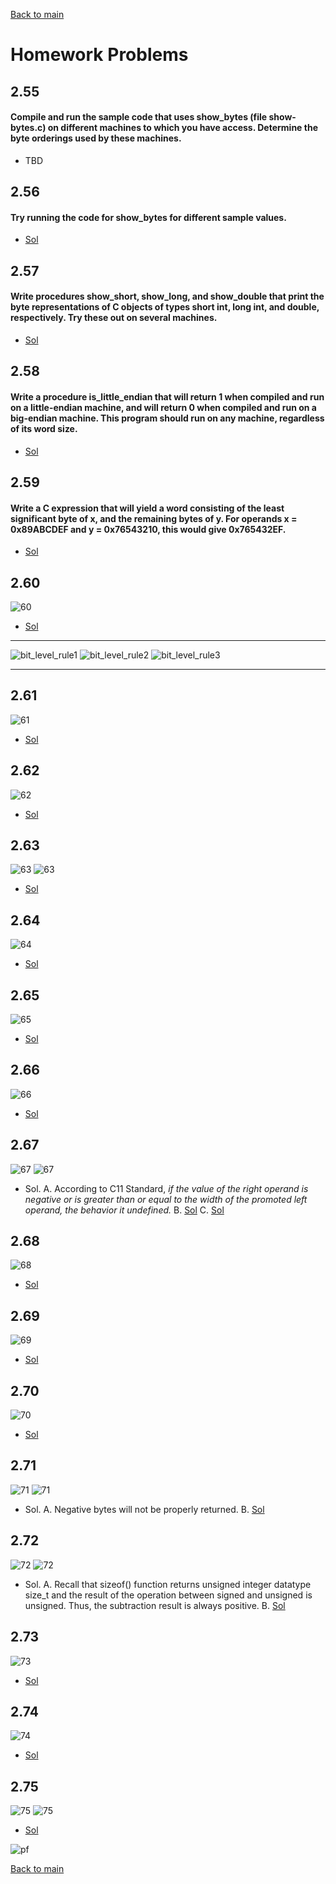 [Back to main](https://github.com/JoonHyeok-hozy-Kim/computer_systems_study#readme)


# Homework Problems

## 2.55
#### Compile and run the sample code that uses show_bytes (file show-bytes.c) on different machines to which you have access. Determine the byte orderings used by these machines.
* TBD

## 2.56
#### Try running the code for show_bytes for different sample values.
* [Sol](https://github.com/JoonHyeok-hozy-Kim/computer_systems_study/blob/main/contents/ch_02/problems/hw_problems/56.c)

## 2.57
#### Write procedures show_short, show_long, and show_double that print the byte representations of C objects of types short int, long int, and double, respectively. Try these out on several machines.
* [Sol](https://github.com/JoonHyeok-hozy-Kim/computer_systems_study/blob/main/contents/ch_02/problems/hw_problems/57.c)

## 2.58
#### Write a procedure is_little_endian that will return 1 when compiled and run on a little-endian machine, and will return 0 when compiled and run on a big-endian machine. This program should run on any machine, regardless of its word size.
* [Sol](https://github.com/JoonHyeok-hozy-Kim/computer_systems_study/blob/main/contents/ch_02/problems/hw_problems/58.c)

## 2.59
#### Write a C expression that will yield a word consisting of the least significant byte of x, and the remaining bytes of y. For operands x = 0x89ABCDEF and y = 0x76543210, this would give 0x765432EF.
* [Sol](https://github.com/JoonHyeok-hozy-Kim/computer_systems_study/blob/main/contents/ch_02/problems/hw_problems/59.c)

## 2.60
![60](https://github.com/JoonHyeok-hozy-Kim/computer_systems_study/blob/main/contents/ch_02/problems/hw_problems/60.png)
* [Sol](https://github.com/JoonHyeok-hozy-Kim/computer_systems_study/blob/main/contents/ch_02/problems/hw_problems/60.c)


---


![bit_level_rule1](https://github.com/JoonHyeok-hozy-Kim/computer_systems_study/blob/main/contents/ch_02/problems/hw_problems/bit_level_rule1.png)
![bit_level_rule2](https://github.com/JoonHyeok-hozy-Kim/computer_systems_study/blob/main/contents/ch_02/problems/hw_problems/bit_level_rule2.png)
![bit_level_rule3](https://github.com/JoonHyeok-hozy-Kim/computer_systems_study/blob/main/contents/ch_02/problems/hw_problems/bit_level_rule3.png)


---

## 2.61
![61](https://github.com/JoonHyeok-hozy-Kim/computer_systems_study/blob/main/contents/ch_02/problems/hw_problems/61.png)
* [Sol](https://github.com/JoonHyeok-hozy-Kim/computer_systems_study/blob/main/contents/ch_02/problems/hw_problems/61.c)

## 2.62
![62](https://github.com/JoonHyeok-hozy-Kim/computer_systems_study/blob/main/contents/ch_02/problems/hw_problems/62.png)
* [Sol](https://github.com/JoonHyeok-hozy-Kim/computer_systems_study/blob/main/contents/ch_02/problems/hw_problems/62.c)

## 2.63
![63](https://github.com/JoonHyeok-hozy-Kim/computer_systems_study/blob/main/contents/ch_02/problems/hw_problems/63_1.png)
![63](https://github.com/JoonHyeok-hozy-Kim/computer_systems_study/blob/main/contents/ch_02/problems/hw_problems/63_2.png)
* [Sol](https://github.com/JoonHyeok-hozy-Kim/computer_systems_study/blob/main/contents/ch_02/problems/hw_problems/63.c)

## 2.64
![64](https://github.com/JoonHyeok-hozy-Kim/computer_systems_study/blob/main/contents/ch_02/problems/hw_problems/64.png)
* [Sol](https://github.com/JoonHyeok-hozy-Kim/computer_systems_study/blob/main/contents/ch_02/problems/hw_problems/64.c)

## 2.65
![65](https://github.com/JoonHyeok-hozy-Kim/computer_systems_study/blob/main/contents/ch_02/problems/hw_problems/65.png)
* [Sol](https://github.com/JoonHyeok-hozy-Kim/computer_systems_study/blob/main/contents/ch_02/problems/hw_problems/65.c)

## 2.66
![66](https://github.com/JoonHyeok-hozy-Kim/computer_systems_study/blob/main/contents/ch_02/problems/hw_problems/66.png)
* [Sol](https://github.com/JoonHyeok-hozy-Kim/computer_systems_study/blob/main/contents/ch_02/problems/hw_problems/66.c)

## 2.67
![67](https://github.com/JoonHyeok-hozy-Kim/computer_systems_study/blob/main/contents/ch_02/problems/hw_problems/67_1.png)
![67](https://github.com/JoonHyeok-hozy-Kim/computer_systems_study/blob/main/contents/ch_02/problems/hw_problems/67_2.png)
* Sol.
A. According to C11 Standard, _if the value of the right operand is negative or is greater than or equal to the width of the promoted left operand, the behavior it undefined._
B. [Sol](https://github.com/JoonHyeok-hozy-Kim/computer_systems_study/blob/main/contents/ch_02/problems/hw_problems/67.c)
C. [Sol](https://github.com/JoonHyeok-hozy-Kim/computer_systems_study/blob/main/contents/ch_02/problems/hw_problems/67.c)

## 2.68
![68](https://github.com/JoonHyeok-hozy-Kim/computer_systems_study/blob/main/contents/ch_02/problems/hw_problems/68.png)
* [Sol](https://github.com/JoonHyeok-hozy-Kim/computer_systems_study/blob/main/contents/ch_02/problems/hw_problems/68.c)

## 2.69
![69](https://github.com/JoonHyeok-hozy-Kim/computer_systems_study/blob/main/contents/ch_02/problems/hw_problems/69.png)
* [Sol](https://github.com/JoonHyeok-hozy-Kim/computer_systems_study/blob/main/contents/ch_02/problems/hw_problems/69.c)

## 2.70
![70](https://github.com/JoonHyeok-hozy-Kim/computer_systems_study/blob/main/contents/ch_02/problems/hw_problems/70.png)
* [Sol](https://github.com/JoonHyeok-hozy-Kim/computer_systems_study/blob/main/contents/ch_02/problems/hw_problems/70.c)

## 2.71
![71](https://github.com/JoonHyeok-hozy-Kim/computer_systems_study/blob/main/contents/ch_02/problems/hw_problems/71_1.png)
![71](https://github.com/JoonHyeok-hozy-Kim/computer_systems_study/blob/main/contents/ch_02/problems/hw_problems/71_2.png)
* Sol.
A. Negative bytes will not be properly returned.
B. [Sol](https://github.com/JoonHyeok-hozy-Kim/computer_systems_study/blob/main/contents/ch_02/problems/hw_problems/71.c)

## 2.72
![72](https://github.com/JoonHyeok-hozy-Kim/computer_systems_study/blob/main/contents/ch_02/problems/hw_problems/72_1.png)
![72](https://github.com/JoonHyeok-hozy-Kim/computer_systems_study/blob/main/contents/ch_02/problems/hw_problems/72_2.png)
* Sol.
A. Recall that sizeof() function returns unsigned integer datatype size_t and the result of the operation between signed and unsigned is unsigned. Thus, the subtraction result is always positive.
B. [Sol](https://github.com/JoonHyeok-hozy-Kim/computer_systems_study/blob/main/contents/ch_02/problems/hw_problems/72.c)

## 2.73
![73](https://github.com/JoonHyeok-hozy-Kim/computer_systems_study/blob/main/contents/ch_02/problems/hw_problems/73.png)
* [Sol](https://github.com/JoonHyeok-hozy-Kim/computer_systems_study/blob/main/contents/ch_02/problems/hw_problems/73.c)

## 2.74
![74](https://github.com/JoonHyeok-hozy-Kim/computer_systems_study/blob/main/contents/ch_02/problems/hw_problems/74.png)
* [Sol](https://github.com/JoonHyeok-hozy-Kim/computer_systems_study/blob/main/contents/ch_02/problems/hw_problems/74.c)

## 2.75
![75](https://github.com/JoonHyeok-hozy-Kim/computer_systems_study/blob/main/contents/ch_02/problems/hw_problems/75_1.png)
![75](https://github.com/JoonHyeok-hozy-Kim/computer_systems_study/blob/main/contents/ch_02/problems/hw_problems/75_2.png)
* [Sol](https://github.com/JoonHyeok-hozy-Kim/computer_systems_study/blob/main/contents/ch_02/problems/hw_problems/75.c)

![pf](https://github.com/JoonHyeok-hozy-Kim/computer_systems_study/blob/main/contents/ch_02/problems/hw_problems/75_pf.png)










[Back to main](https://github.com/JoonHyeok-hozy-Kim/computer_systems_study#readme)